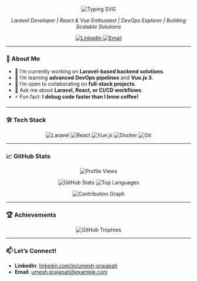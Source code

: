 <p align="center">
  <img src="https://readme-typing-svg.herokuapp.com?font=Fira+Code&size=24&pause=1000&color=FF2D20&center=true&vCenter=true&width=435&lines=Hey%2C+I'm+Umesh+Prajapati!;Laravel+Dev+%7C+Frontend+%26+DevOps" alt="Typing SVG" />
</p>

<p align="center">
  <em>Laravel Developer | React & Vue Enthusiast | DevOps Explorer | Building Scalable Solutions</em>
</p>

<p align="center">
  <a href="https://linkedin.com/in/umesh-prajapati" target="_blank">
    <img src="https://img.shields.io/badge/LinkedIn-0077B5?style=for-the-badge&logo=linkedin&logoColor=white" alt="LinkedIn" />
  </a>
  <a href="mailto:umesh.prajapati@example.com" target="_blank">
    <img src="https://img.shields.io/badge/Email-D14836?style=for-the-badge&logo=gmail&logoColor=white" alt="Email" />
  </a>
</p>

---

### 🌟 About Me
- 🔭 I’m currently working on **Laravel-based backend solutions**.
- 🌱 I’m learning **advanced DevOps pipelines** and **Vue.js 3**.
- 👯 I’m open to collaborating on **full-stack projects**.
- 💬 Ask me about **Laravel, React, or CI/CD workflows**.
- ⚡ Fun fact: **I debug code faster than I brew coffee!**

---

### 🛠️ Tech Stack
<p align="center">
  <img src="https://img.shields.io/badge/Laravel-FF2D20?style=flat-square&logo=laravel&logoColor=white" alt="Laravel" />
  <img src="https://img.shields.io/badge/React-61DAFB?style=flat-square&logo=react&logoColor=white" alt="React" />
  <img src="https://img.shields.io/badge/Vue.js-4FC08D?style=flat-square&logo=vue.js&logoColor=white" alt="Vue.js" />
  <img src="https://img.shields.io/badge/Docker-0DB7ED?style=flat-square&logo=docker&logoColor=white" alt="Docker" />
  <img src="https://img.shields.io/badge/Git-F05032?style=flat-square&logo=git&logoColor=white" alt="Git" />
</p>

---

### 📈 GitHub Stats
<p align="center">
  <img src="https://komarev.com/ghpvc/?username=UmeshPrajapati&color=blue" alt="Profile Views" />
</p>
<p align="center">
  <img src="https://github-readme-stats.vercel.app/api?username=UmeshPrajapati&show_icons=true&theme=onedark" alt="GitHub Stats" />
  <img src="https://github-readme-stats.vercel.app/api/top-langs/?username=UmeshPrajapati&layout=compact&theme=onedark" alt="Top Languages" />
</p>
<p align="center">
  <img src="https://github-readme-activity-graph.vercel.app/graph?username=UmeshPrajapati&theme=onedark" alt="Contribution Graph" />
</p>

---

### 🏆 Achievements
<p align="center">
  <img src="https://github-profile-trophy.vercel.app/?username=UmeshPrajapati&theme=onedark" alt="GitHub Trophies" />
</p>

---

### 📫 Let’s Connect!
- **LinkedIn**: [linkedin.com/in/umesh-prajapati](https://linkedin.com/in/umesh-prajapati)
- **Email**: [umesh.prajapati@example.com](mailto:umesh.prajapati@example.com)
